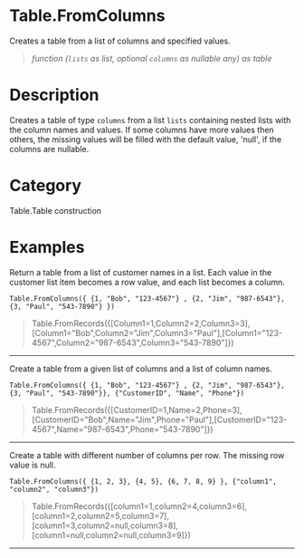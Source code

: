 ﻿# Table.FromColumns
Creates a table from a list of columns and specified values.
> _function (<code>lists</code> as list, optional <code>columns</code> as nullable any) as table_
# Description 
Creates a table of type <code>columns</code> from a list <code>lists</code> containing nested lists with the column names and values. 
    If some columns have more values then others, the missing values will be filled with the default value, 'null', if the columns are nullable.

# Category 
Table.Table construction
# Examples 
Return a table from a list of customer names in a list. Each value in the customer list item becomes a row value, and each list becomes a column.
```
Table.FromColumns({ {1, "Bob", "123-4567"} , {2, "Jim", "987-6543"}, {3, "Paul", "543-7890"} })
```
> Table.FromRecords({[Column1=1,Column2=2,Column3=3],[Column1="Bob",Column2="Jim",Column3="Paul"],[Column1="123-4567",Column2="987-6543",Column3="543-7890"]})
***
Create a table from a given list of columns and a list of column names.
```
Table.FromColumns({ {1, "Bob", "123-4567"} , {2, "Jim", "987-6543"}, {3, "Paul", "543-7890"}}, {"CustomerID", "Name", "Phone"})
```
> Table.FromRecords({[CustomerID=1,Name=2,Phone=3],[CustomerID="Bob",Name="Jim",Phone="Paul"],[CustomerID="123-4567",Name="987-6543",Phone="543-7890"]})
***
Create a table with different number of columns per row. The missing row value is null.
```
Table.FromColumns({ {1, 2, 3}, {4, 5}, {6, 7, 8, 9} }, {"column1", "column2", "column3"})
```
> Table.FromRecords({[column1=1,column2=4,column3=6],[column1=2,column2=5,column3=7],[column1=3,column2=null,column3=8],[column1=null,column2=null,column3=9]})
***

